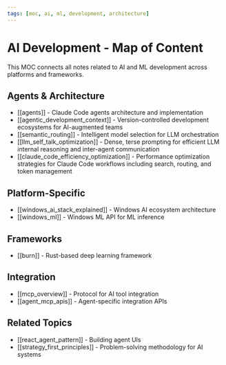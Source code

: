 ```yaml
---
tags: [moc, ai, ml, development, architecture]
---
```

# AI Development - Map of Content

This MOC connects all notes related to AI and ML development across platforms and frameworks.

## Agents & Architecture

- [[agents]] - Claude Code agents architecture and implementation
- [[agentic_development_context]] - Version-controlled development ecosystems for AI-augmented teams
- [[semantic_routing]] - Intelligent model selection for LLM orchestration
- [[llm_self_talk_optimization]] - Dense, terse prompting for efficient LLM internal reasoning and inter-agent communication
- [[claude_code_efficiency_optimization]] - Performance optimization strategies for Claude Code workflows including search, routing, and token management

## Platform-Specific

- [[windows_ai_stack_explained]] - Windows AI ecosystem architecture
- [[windows_ml]] - Windows ML API for ML inference

## Frameworks

- [[burn]] - Rust-based deep learning framework

## Integration

- [[mcp_overview]] - Protocol for AI tool integration
- [[agent_mcp_apis]] - Agent-specific integration APIs

## Related Topics

- [[react_agent_pattern]] - Building agent UIs
- [[strategy_first_principles]] - Problem-solving methodology for AI systems
